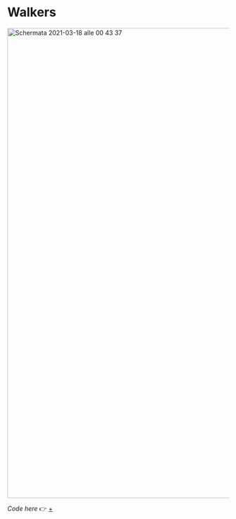 # Walkers

<img width="1065" alt="Schermata 2021-03-18 alle 00 43 37" src="https://user-images.githubusercontent.com/76476647/111552626-0805de80-8783-11eb-8893-f1906c5fd764.png">

_Code here_ :point_right: [+](https://editor.p5js.org/Lucilla/full/uXKREHXCr)
